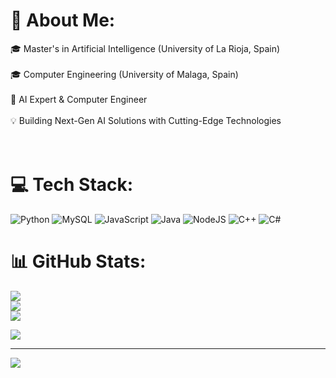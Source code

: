 # 💫 About Me:
🎓 Master's in Artificial Intelligence (University of La Rioja, Spain)<br><br>🎓  Computer Engineering (University of Malaga, Spain)<br><br>🚀 AI Expert & Computer Engineer<br><br>💡 Building Next-Gen AI Solutions with Cutting-Edge Technologies<br><br><br>


# 💻 Tech Stack:
![Python](https://img.shields.io/badge/python-3670A0?style=for-the-badge&logo=python&logoColor=ffdd54) ![MySQL](https://img.shields.io/badge/mysql-4479A1.svg?style=for-the-badge&logo=mysql&logoColor=white) ![JavaScript](https://img.shields.io/badge/javascript-%23323330.svg?style=for-the-badge&logo=javascript&logoColor=%23F7DF1E) ![Java](https://img.shields.io/badge/java-%23ED8B00.svg?style=for-the-badge&logo=openjdk&logoColor=white) ![NodeJS](https://img.shields.io/badge/node.js-6DA55F?style=for-the-badge&logo=node.js&logoColor=white) ![C++](https://img.shields.io/badge/c++-%2300599C.svg?style=for-the-badge&logo=c%2B%2B&logoColor=white) ![C#](https://img.shields.io/badge/c%23-%23239120.svg?style=for-the-badge&logo=csharp&logoColor=white)
# 📊 GitHub Stats:
![](https://github-readme-stats.vercel.app/api?username=prFuentes12&theme=dracula&hide_border=true&include_all_commits=false&count_private=false)<br/>
![](https://nirzak-streak-stats.vercel.app/?user=prFuentes12&theme=dracula&hide_border=true)<br/>
![](https://github-readme-stats.vercel.app/api/top-langs/?username=prFuentes12&theme=dracula&hide_border=true&include_all_commits=false&count_private=false&layout=compact)

![](https://quotes-github-readme.vercel.app/api?type=horizontal&theme=gruvbox)

---
[![](https://visitcount.itsvg.in/api?id=prFuentes12&icon=9&color=1)](https://visitcount.itsvg.in)

<!-- Proudly created with GPRM ( https://gprm.itsvg.in ) -->

